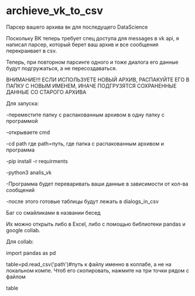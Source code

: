 # archieve_vk_to_csv
Парсер вашего архива вк для последущего DataScience

Поскольку ВК теперь требует спец доступа для messages в vk api, я написал парсер, который берет ваш архив и все сообщения перекраивает в csv.

Теперь, при повторном парсинге одного и тоже диалога его данные будут подгружаться, а не пересоздаваться.

ВНИМАНИЕ!!! ЕСЛИ ИСПОЛЬЗУЕТЕ НОВЫЙ АРХИВ, РАСПАКУЙТЕ ЕГО В ПАПКУ С НОВЫМ ИМЕНЕМ, ИНАЧЕ ПОДГРУЗЯТСЯ СОХРАНЕННЫЕ ДАННЫЕ СО СТАРОГО АРХИВА

Для запуска:

-переместите папку с распакованным архивом в одну папку с программой

-открываете cmd

-cd path где path=путь, где папка с распакованным архивом и программа

-pip install -r requirments

-python3 analis_vk

-Программа будет переваривать ваши данные в зависимости от кол-ва сообщений

-после этого готовые таблицы будут лежать в dialogs_in_csv

Баг со смайликами в названии бесед



Их можно открыть либо в Excel, либо с помощью библиотеки pandas и google collab.

Для collab:

import pandas as pd

table=pd.read_csv('path')#путь к файлу именно в коллабе, а не на локальном компе. Чтоб его скопировать, нажмите на три точки рядом с файлом

table


